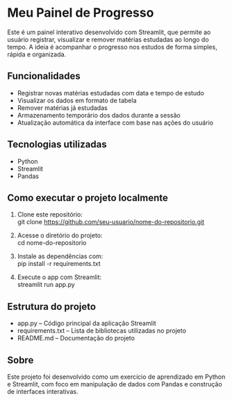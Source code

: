 # Meu Painel de Progresso

Este é um painel interativo desenvolvido com Streamlit, que permite ao usuário registrar, visualizar e remover matérias estudadas ao longo do tempo.
A ideia é acompanhar o progresso nos estudos de forma simples, rápida e organizada.

## Funcionalidades

- Registrar novas matérias estudadas com data e tempo de estudo
- Visualizar os dados em formato de tabela
- Remover matérias já estudadas
- Armazenamento temporário dos dados durante a sessão
- Atualização automática da interface com base nas ações do usuário

## Tecnologias utilizadas

- Python
- Streamlit
- Pandas

## Como executar o projeto localmente

1. Clone este repositório:  
   git clone https://github.com/seu-usuario/nome-do-repositorio.git

2. Acesse o diretório do projeto:  
   cd nome-do-repositorio

3. Instale as dependências com:  
   pip install -r requirements.txt

4. Execute o app com Streamlit:  
   streamlit run app.py

## Estrutura do projeto

- app.py – Código principal da aplicação Streamlit
- requirements.txt – Lista de bibliotecas utilizadas no projeto
- README.md – Documentação do projeto

## Sobre

Este projeto foi desenvolvido como um exercício de aprendizado em Python e Streamlit, com foco em manipulação de dados com Pandas e construção de interfaces interativas.
